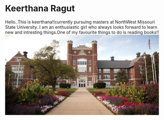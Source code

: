 # Keerthana Ragut

Hello..This is keerthana!!currently pursuing masters at NorthWest Missouri State University..I am an enthusiastic girl who always looks forward to learn new and intresting things.One of my favourite things to do is reading books!!
![Northwest Missouri Picture](northwestmissouri.pic.jpg)